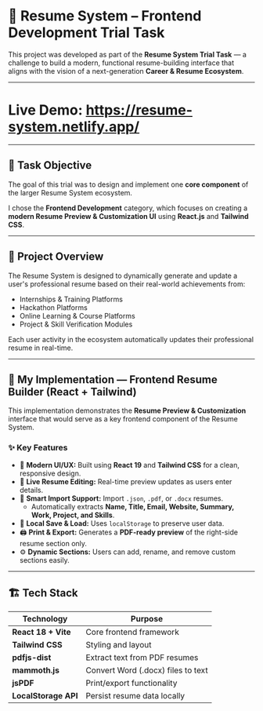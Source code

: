 # 💼 Resume System – Frontend Development Trial Task

This project was developed as part of the **Resume System Trial Task** — a challenge to build a modern, functional resume-building interface that aligns with the vision of a next-generation **Career & Resume Ecosystem**.

---

# Live Demo: https://resume-system.netlify.app/

---

## 🎯 Task Objective

The goal of this trial was to design and implement one **core component** of the larger Resume System ecosystem.

I chose the **Frontend Development** category, which focuses on creating a **modern Resume Preview & Customization UI** using **React.js** and **Tailwind CSS**.

---

## 🧠 Project Overview

The Resume System is designed to dynamically generate and update a user's professional resume based on their real-world achievements from:

- Internships & Training Platforms  
- Hackathon Platforms  
- Online Learning & Course Platforms  
- Project & Skill Verification Modules  

Each user activity in the ecosystem automatically updates their professional resume in real-time.

---

## 🧩 My Implementation — Frontend Resume Builder (React + Tailwind)

This implementation demonstrates the **Resume Preview & Customization** interface that would serve as a key frontend component of the Resume System.

### ✨ Key Features

- 🎨 **Modern UI/UX:** Built using **React 19** and **Tailwind CSS** for a clean, responsive design.  
- 🧾 **Live Resume Editing:** Real-time preview updates as users enter details.  
- 📄 **Smart Import Support:** Import `.json`, `.pdf`, or `.docx` resumes.  
  - Automatically extracts **Name, Title, Email, Website, Summary, Work, Project, and Skills**.  
- 💾 **Local Save & Load:** Uses `localStorage` to preserve user data.  
- 🖨️ **Print & Export:** Generates a **PDF-ready preview** of the right-side resume section only.  
- ⚙️ **Dynamic Sections:** Users can add, rename, and remove custom sections easily.

---

## 🏗️ Tech Stack

| Technology | Purpose |
|-------------|----------|
| **React 18 + Vite** | Core frontend framework |
| **Tailwind CSS** | Styling and layout |
| **pdfjs-dist** | Extract text from PDF resumes |
| **mammoth.js** | Convert Word (.docx) files to text |
| **jsPDF** | Print/export functionality |
| **LocalStorage API** | Persist resume data locally |
